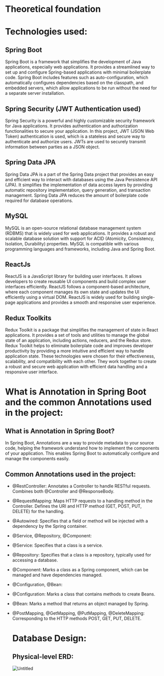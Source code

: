 
# Theoretical foundation



# Technologies used:
## Spring Boot
Spring Boot is a framework that simplifies the development of Java applications, especially web applications. It provides a streamlined way to set up and configure Spring-based applications with minimal boilerplate code. Spring Boot includes features such as auto-configuration, which automatically configures dependencies based on the classpath, and embedded servers, which allow applications to be run without the need for a separate server installation.
## Spring Security  (JWT Authentication used)
Spring Security is a powerful and highly customizable security framework for Java applications. It provides authentication and authorization functionalities to secure your application. In this project, JWT (JSON Web Token) authentication is used, which is a stateless and secure way to authenticate and authorize users. JWTs are used to securely transmit information between parties as a JSON object.
## Spring Data JPA
Spring Data JPA is a part of the Spring Data project that provides an easy and efficient way to interact with databases using the Java Persistence API (JPA). It simplifies the implementation of data access layers by providing automatic repository implementation, query generation, and transaction management. Spring Data JPA reduces the amount of boilerplate code required for database operations.
## MySQL
MySQL is an open-source relational database management system (RDBMS) that is widely used for web applications. It provides a robust and scalable database solution with support for ACID (Atomicity, Consistency, Isolation, Durability) properties. MySQL is compatible with various programming languages and frameworks, including Java and Spring Boot.
## ReactJs
ReactJS is a JavaScript library for building user interfaces. It allows developers to create reusable UI components and build complex user interfaces efficiently. ReactJS follows a component-based architecture, where each component manages its own state and updates the UI efficiently using a virtual DOM. ReactJS is widely used for building single-page applications and provides a smooth and responsive user experience.
## Redux Toolkits
Redux Toolkit is a package that simplifies the management of state in React applications. It provides a set of tools and utilities to manage the global state of an application, including actions, reducers, and the Redux store. Redux Toolkit helps to eliminate boilerplate code and improves developer productivity by providing a more intuitive and efficient way to handle application state.
These technologies were chosen for their effectiveness, scalability, and compatibility with each other. They work together to create a robust and secure web application with efficient data handling and a responsive user interface.

# What is Annotation in Spring Boot and the common Annotations used in the project:
## What is Annotation in Spring Boot?
In Spring Boot, Annotations are a way to provide metadata to your source code, helping the framework understand how to implement the components of your application. This enables Spring Boot to automatically configure and manage the components easily.
## Common Annotations used in the project:
- @RestController:
Annotates a Controller to handle RESTful requests.
Combines both @Controller and @ResponseBody.
- @RequestMapping:
  Maps HTTP requests to a handling method in the Controller.
  Defines the URI and HTTP method (GET, POST, PUT, DELETE) for the handling.
- @Autowired:
  Specifies that a field or method will be injected with a dependency by the Spring container.
- @Service, @Repository, @Component:
- @Service: Specifies that a class is a service.
- @Repository: Specifies that a class is a repository, typically used for accessing a database.
- @Component: Marks a class as a Spring component, which can be managed and have dependencies managed.
- @Configuration, @Bean:
- @Configuration: Marks a class that contains methods to create Beans.
- @Bean: Marks a method that returns an object managed by Spring.
- @PostMapping, @GetMapping, @PutMapping, @DeleteMapping:
  Corresponding to the HTTP methods POST, GET, PUT, DELETE.

  # Database Design:
  ## Physical-level ERD:
  ![Untitled](https://github.com/fall-forward-42/MVP-mini-shop/assets/89197595/352728df-af32-4191-b8c5-e00733209fd7)
